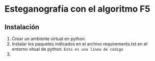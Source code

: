 # Esteganografía con el algoritmo F5

## Instalación

1.  Crear un ambiente virtual en python.
2.  Instalar los paquetes indicados en el archivo requirements.txt en el entorno vitual de python.
`Esto es una línea de código`
3.  

